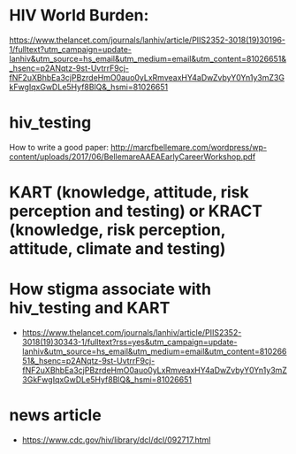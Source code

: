 
# HIV World Burden:
https://www.thelancet.com/journals/lanhiv/article/PIIS2352-3018(19)30196-1/fulltext?utm_campaign=update-lanhiv&utm_source=hs_email&utm_medium=email&utm_content=81026651&_hsenc=p2ANqtz-9st-UvtrrF9cj-fNF2uXBhbEa3cjPBzrdeHmO0auo0yLxRmveaxHY4aDwZvbyY0Yn1y3mZ3GkFwgIqxGwDLe5Hyf8BlQ&_hsmi=81026651

# hiv_testing
How to write a good paper: http://marcfbellemare.com/wordpress/wp-content/uploads/2017/06/BellemareAAEAEarlyCareerWorkshop.pdf

# KART (knowledge, attitude, risk perception and testing)  or KRACT (knowledge, risk perception, attitude, climate and testing)

# How stigma associate with hiv_testing and KART
- https://www.thelancet.com/journals/lanhiv/article/PIIS2352-3018(19)30343-1/fulltext?rss=yes&utm_campaign=update-lanhiv&utm_source=hs_email&utm_medium=email&utm_content=81026651&_hsenc=p2ANqtz-9st-UvtrrF9cj-fNF2uXBhbEa3cjPBzrdeHmO0auo0yLxRmveaxHY4aDwZvbyY0Yn1y3mZ3GkFwgIqxGwDLe5Hyf8BlQ&_hsmi=81026651

# news article
- https://www.cdc.gov/hiv/library/dcl/dcl/092717.html 
